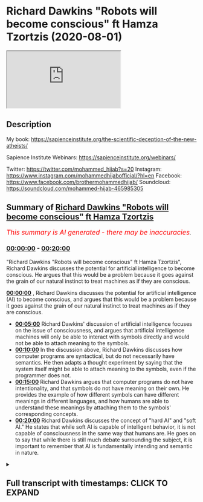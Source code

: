 # Richard Dawkins "Robots will become conscious" ft Hamza Tzortzis (2020-08-01)

<iframe loading='lazy' src='https://www.youtube.com/embed/aUm0o0Cu5qg'></iframe>

## Description

My book: https://sapienceinstitute.org/the-scientific-deception-of-the-new-atheists/

Sapience Institute Webinars: https://sapienceinstitute.org/webinars/

Twitter: https://twitter.com/mohammed_hijab?s=20
Instagram: https://www.instagram.com/mohammedhijabofficial/?hl=en
Facebook: https://www.facebook.com/brothermohammedhijab/
Soundcloud: https://soundcloud.com/mohammed-hijab-465985305

## Summary of [Richard Dawkins "Robots will become conscious" ft Hamza Tzortzis](https://www.youtube.com/watch?v=aUm0o0Cu5qg)


*<span style="color:red; font-size:125%">This summary is AI generated - there may be inaccuracies</span>. [](/)*

### [00:00:00](https://www.youtube.com/watch?v=aUm0o0Cu5qg&t=0) - [00:20:00](https://www.youtube.com/watch?v=aUm0o0Cu5qg&t=1200)

"Richard Dawkins "Robots will become conscious" ft Hamza Tzortzis", Richard Dawkins discusses the potential for artificial intelligence to become conscious. He argues that this would be a problem because it goes against the grain of our natural instinct to treat machines as if they are conscious.

**[00:00:00](https://www.youtube.com/watch?v=aUm0o0Cu5qg&t=0)** , Richard Dawkins discusses the potential for artificial intelligence (AI) to become conscious, and argues that this would be a problem because it goes against the grain of our natural instinct to treat machines as if they are conscious.
* **[00:05:00](https://www.youtube.com/watch?v=aUm0o0Cu5qg&t=300)** Richard Dawkins' discussion of artificial intelligence focuses on the issue of consciousness, and argues that artificial intelligence machines will only be able to interact with symbols directly and would not be able to attach meaning to the symbols.
* **[00:10:00](https://www.youtube.com/watch?v=aUm0o0Cu5qg&t=600)** In the discussion above, Richard Dawkins discusses how computer programs are syntactical, but do not necessarily have semantics. He then adapts a thought experiment by saying that the system itself might be able to attach meaning to the symbols, even if the programmer does not.
* **[00:15:00](https://www.youtube.com/watch?v=aUm0o0Cu5qg&t=900)**  Richard Dawkins argues that computer programs do not have intentionality, and that symbols do not have meaning on their own. He provides the example of how different symbols can have different meanings in different languages, and how humans are able to understand these meanings by attaching them to the symbols' corresponding concepts.
* **[00:20:00](https://www.youtube.com/watch?v=aUm0o0Cu5qg&t=1200)**  Richard Dawkins discusses the concept of "hard AI" and "soft AI." He states that while soft AI is capable of intelligent behavior, it is not capable of consciousness in the same way that humans are. He goes on to say that while there is still much debate surrounding the subject, it is important to remember that AI is fundamentally intending and semantic in nature.

<details><summary><h2>Full transcript with timestamps: CLICK TO EXPAND</h2></summary>

[0:00:00](https://youtu.be/aUm0o0Cu5qg?t=0) [Music]  
[0:00:08](https://youtu.be/aUm0o0Cu5qg?t=8) how are you guys doing  
[0:00:09](https://youtu.be/aUm0o0Cu5qg?t=9) i'm joined with the esteem  
[0:00:11](https://youtu.be/aUm0o0Cu5qg?t=11) [Laughter]  
[0:00:13](https://youtu.be/aUm0o0Cu5qg?t=13) with the real man with the champ  
[0:00:17](https://youtu.be/aUm0o0Cu5qg?t=17) with the heavyweight champion  
[0:00:23](https://youtu.be/aUm0o0Cu5qg?t=23) what are you talking about yeah too much  
[0:00:25](https://youtu.be/aUm0o0Cu5qg?t=25) tea  
[0:00:26](https://youtu.be/aUm0o0Cu5qg?t=26) too much chili yeah yeah yeah but he  
[0:00:28](https://youtu.be/aUm0o0Cu5qg?t=28) couldn't be here today  
[0:00:31](https://youtu.be/aUm0o0Cu5qg?t=31) [Laughter]  
[0:00:35](https://youtu.be/aUm0o0Cu5qg?t=35) how are you joking man  
[0:00:38](https://youtu.be/aUm0o0Cu5qg?t=38) how are you doing okay well good good to  
[0:00:39](https://youtu.be/aUm0o0Cu5qg?t=39) hear from you good to see you  
[0:00:41](https://youtu.be/aUm0o0Cu5qg?t=41) well we're coming back to the new  
[0:00:42](https://youtu.be/aUm0o0Cu5qg?t=42) atheists you delivered to one of them  
[0:00:44](https://youtu.be/aUm0o0Cu5qg?t=44) maybe seven years ago  
[0:00:46](https://youtu.be/aUm0o0Cu5qg?t=46) um a pretty good spanking  
[0:00:49](https://youtu.be/aUm0o0Cu5qg?t=49) [Laughter]  
[0:00:51](https://youtu.be/aUm0o0Cu5qg?t=51) yeah leo what's his name again leon  
[0:00:53](https://youtu.be/aUm0o0Cu5qg?t=53) krauss what's his first name  
[0:00:55](https://youtu.be/aUm0o0Cu5qg?t=55) i forget lawrence krauss  
[0:00:59](https://youtu.be/aUm0o0Cu5qg?t=59) how do you feel about that debate  
[0:01:03](https://youtu.be/aUm0o0Cu5qg?t=63) you know  
[0:01:04](https://youtu.be/aUm0o0Cu5qg?t=64) [Laughter]  
[0:01:08](https://youtu.be/aUm0o0Cu5qg?t=68) it was good given the circumstances and  
[0:01:11](https://youtu.be/aUm0o0Cu5qg?t=71) my learning at that time  
[0:01:13](https://youtu.be/aUm0o0Cu5qg?t=73) given the circumstances and the learning  
[0:01:16](https://youtu.be/aUm0o0Cu5qg?t=76) my pathway of development at that time  
[0:01:20](https://youtu.be/aUm0o0Cu5qg?t=80) obviously there's many things i think i  
[0:01:22](https://youtu.be/aUm0o0Cu5qg?t=82) could have said that was  
[0:01:25](https://youtu.be/aUm0o0Cu5qg?t=85) more articulate it was better  
[0:01:28](https://youtu.be/aUm0o0Cu5qg?t=88) in terms of the way the audience would  
[0:01:29](https://youtu.be/aUm0o0Cu5qg?t=89) understand it and to  
[0:01:31](https://youtu.be/aUm0o0Cu5qg?t=91) really portray that islam is true and  
[0:01:34](https://youtu.be/aUm0o0Cu5qg?t=94) that atheism is false  
[0:01:36](https://youtu.be/aUm0o0Cu5qg?t=96) but generally speaking i think it was a  
[0:01:37](https://youtu.be/aUm0o0Cu5qg?t=97) very very positive debate  
[0:01:40](https://youtu.be/aUm0o0Cu5qg?t=100) on on balance but i'm going to do a  
[0:01:42](https://youtu.be/aUm0o0Cu5qg?t=102) video in sha allah with  
[0:01:44](https://youtu.be/aUm0o0Cu5qg?t=104) our beloved brother zeshan smile to  
[0:01:47](https://youtu.be/aUm0o0Cu5qg?t=107) jannah on  
[0:01:48](https://youtu.be/aUm0o0Cu5qg?t=108) seven years on from the debate and we're  
[0:01:51](https://youtu.be/aUm0o0Cu5qg?t=111) gonna  
[0:01:52](https://youtu.be/aUm0o0Cu5qg?t=112) do a bit of an assessment and analysis  
[0:01:53](https://youtu.be/aUm0o0Cu5qg?t=113) of it i think that probably was the most  
[0:01:55](https://youtu.be/aUm0o0Cu5qg?t=115) uh popular atheist muslim debate in the  
[0:01:58](https://youtu.be/aUm0o0Cu5qg?t=118) last  
[0:01:59](https://youtu.be/aUm0o0Cu5qg?t=119) 30 50 years that i know i think it still  
[0:02:01](https://youtu.be/aUm0o0Cu5qg?t=121) is from a numbers point of view  
[0:02:03](https://youtu.be/aUm0o0Cu5qg?t=123) oh there's no doubt about that so it  
[0:02:04](https://youtu.be/aUm0o0Cu5qg?t=124) would be good to get your insight on  
[0:02:05](https://youtu.be/aUm0o0Cu5qg?t=125) that absolutely but talking about famous  
[0:02:07](https://youtu.be/aUm0o0Cu5qg?t=127) atheists  
[0:02:08](https://youtu.be/aUm0o0Cu5qg?t=128) we wanted to speak about something that  
[0:02:10](https://youtu.be/aUm0o0Cu5qg?t=130) richard dawkins has been coming out  
[0:02:12](https://youtu.be/aUm0o0Cu5qg?t=132) with his dear tai that he comes out with  
[0:02:14](https://youtu.be/aUm0o0Cu5qg?t=134) you know he's got a title  
[0:02:17](https://youtu.be/aUm0o0Cu5qg?t=137) um and speaking about which is ai  
[0:02:19](https://youtu.be/aUm0o0Cu5qg?t=139) artificial intelligence let's just watch  
[0:02:21](https://youtu.be/aUm0o0Cu5qg?t=141) quickly some of the stuff that he said  
[0:02:22](https://youtu.be/aUm0o0Cu5qg?t=142) about  
[0:02:23](https://youtu.be/aUm0o0Cu5qg?t=143) a.i and giving ai robots  
[0:02:26](https://youtu.be/aUm0o0Cu5qg?t=146) rights and then we can comment on that  
[0:02:29](https://youtu.be/aUm0o0Cu5qg?t=149) we reach a profound philosophical  
[0:02:32](https://youtu.be/aUm0o0Cu5qg?t=152) difficulty  
[0:02:34](https://youtu.be/aUm0o0Cu5qg?t=154) i am a philosophical naturalist uh i am  
[0:02:37](https://youtu.be/aUm0o0Cu5qg?t=157) committed to the view  
[0:02:39](https://youtu.be/aUm0o0Cu5qg?t=159) that there is nothing in our brains that  
[0:02:42](https://youtu.be/aUm0o0Cu5qg?t=162) violates the laws of physics there's  
[0:02:43](https://youtu.be/aUm0o0Cu5qg?t=163) nothing that could not in principle  
[0:02:46](https://youtu.be/aUm0o0Cu5qg?t=166) be reproduced in technology it hasn't  
[0:02:49](https://youtu.be/aUm0o0Cu5qg?t=169) been done yet we're probably quite a  
[0:02:50](https://youtu.be/aUm0o0Cu5qg?t=170) long way away from it  
[0:02:52](https://youtu.be/aUm0o0Cu5qg?t=172) but i see no reason why in future we  
[0:02:54](https://youtu.be/aUm0o0Cu5qg?t=174) shouldn't reach the point  
[0:02:55](https://youtu.be/aUm0o0Cu5qg?t=175) where a a human-made robot  
[0:02:59](https://youtu.be/aUm0o0Cu5qg?t=179) is capable of consciousness  
[0:03:02](https://youtu.be/aUm0o0Cu5qg?t=182) and of feeling pain this is profoundly  
[0:03:05](https://youtu.be/aUm0o0Cu5qg?t=185) disturbing because it kind of goes  
[0:03:06](https://youtu.be/aUm0o0Cu5qg?t=186) against the grain to think that uh  
[0:03:08](https://youtu.be/aUm0o0Cu5qg?t=188) that a machine made of metal and  
[0:03:11](https://youtu.be/aUm0o0Cu5qg?t=191) and silicon chips um could feel pain but  
[0:03:15](https://youtu.be/aUm0o0Cu5qg?t=195) i  
[0:03:15](https://youtu.be/aUm0o0Cu5qg?t=195) i don't see why they would not and so  
[0:03:18](https://youtu.be/aUm0o0Cu5qg?t=198) that this  
[0:03:19](https://youtu.be/aUm0o0Cu5qg?t=199) moral consideration of how to treat  
[0:03:22](https://youtu.be/aUm0o0Cu5qg?t=202) artificially artificially intelligent  
[0:03:24](https://youtu.be/aUm0o0Cu5qg?t=204) robots  
[0:03:25](https://youtu.be/aUm0o0Cu5qg?t=205) will arise in the future and it's a  
[0:03:28](https://youtu.be/aUm0o0Cu5qg?t=208) problem which  
[0:03:29](https://youtu.be/aUm0o0Cu5qg?t=209) philosophers and moral philosophers are  
[0:03:31](https://youtu.be/aUm0o0Cu5qg?t=211) already talking about so as you can see  
[0:03:34](https://youtu.be/aUm0o0Cu5qg?t=214) he obviously thinks that on his  
[0:03:36](https://youtu.be/aUm0o0Cu5qg?t=216) worldview materialism  
[0:03:39](https://youtu.be/aUm0o0Cu5qg?t=219) that philosophical philosophical  
[0:03:41](https://youtu.be/aUm0o0Cu5qg?t=221) naturalism that he thinks that  
[0:03:43](https://youtu.be/aUm0o0Cu5qg?t=223) um robots or ai can have conscious  
[0:03:47](https://youtu.be/aUm0o0Cu5qg?t=227) consciousness yes uh and that because of  
[0:03:50](https://youtu.be/aUm0o0Cu5qg?t=230) this  
[0:03:50](https://youtu.be/aUm0o0Cu5qg?t=230) they should be given rights what is your  
[0:03:52](https://youtu.be/aUm0o0Cu5qg?t=232) response to that  
[0:03:54](https://youtu.be/aUm0o0Cu5qg?t=234) well i don't want to go into the whole  
[0:03:56](https://youtu.be/aUm0o0Cu5qg?t=236) rights and  
[0:03:57](https://youtu.be/aUm0o0Cu5qg?t=237) the whole morality stuff okay the reason  
[0:03:59](https://youtu.be/aUm0o0Cu5qg?t=239) being because that is  
[0:04:01](https://youtu.be/aUm0o0Cu5qg?t=241) dependent on your understanding of ai  
[0:04:04](https://youtu.be/aUm0o0Cu5qg?t=244) being conscious  
[0:04:05](https://youtu.be/aUm0o0Cu5qg?t=245) and what do you mean by a.i being  
[0:04:07](https://youtu.be/aUm0o0Cu5qg?t=247) conscious yes and that's why i have my  
[0:04:08](https://youtu.be/aUm0o0Cu5qg?t=248) phone out it was not to be rude because  
[0:04:09](https://youtu.be/aUm0o0Cu5qg?t=249) i have notes on this yeah  
[0:04:12](https://youtu.be/aUm0o0Cu5qg?t=252) the first thing we need to address i  
[0:04:13](https://youtu.be/aUm0o0Cu5qg?t=253) think is richard dawkins says that he's  
[0:04:16](https://youtu.be/aUm0o0Cu5qg?t=256) a philosophical naturalist  
[0:04:17](https://youtu.be/aUm0o0Cu5qg?t=257) now i find that very interesting bro  
[0:04:19](https://youtu.be/aUm0o0Cu5qg?t=259) because  
[0:04:20](https://youtu.be/aUm0o0Cu5qg?t=260) philosophical naturalism is not really  
[0:04:23](https://youtu.be/aUm0o0Cu5qg?t=263) scientific per se and he comes across as  
[0:04:25](https://youtu.be/aUm0o0Cu5qg?t=265) someone who promotes some kind of public  
[0:04:27](https://youtu.be/aUm0o0Cu5qg?t=267) scientism right  
[0:04:29](https://youtu.be/aUm0o0Cu5qg?t=269) that science is the only way to render  
[0:04:33](https://youtu.be/aUm0o0Cu5qg?t=273) the truth about the world in reality  
[0:04:34](https://youtu.be/aUm0o0Cu5qg?t=274) okay maybe that's a hard form of  
[0:04:36](https://youtu.be/aUm0o0Cu5qg?t=276) scientism let's make it a bit more  
[0:04:37](https://youtu.be/aUm0o0Cu5qg?t=277) softer  
[0:04:38](https://youtu.be/aUm0o0Cu5qg?t=278) maybe he says science is one of the best  
[0:04:41](https://youtu.be/aUm0o0Cu5qg?t=281) ways to render the truth about the word  
[0:04:42](https://youtu.be/aUm0o0Cu5qg?t=282) in reality  
[0:04:45](https://youtu.be/aUm0o0Cu5qg?t=285) however philosophical naturalism is more  
[0:04:47](https://youtu.be/aUm0o0Cu5qg?t=287) of a philosophy  
[0:04:49](https://youtu.be/aUm0o0Cu5qg?t=289) rather than anything scientific so he  
[0:04:52](https://youtu.be/aUm0o0Cu5qg?t=292) says he's a philosophical naturalist  
[0:04:53](https://youtu.be/aUm0o0Cu5qg?t=293) what does that mean  
[0:04:55](https://youtu.be/aUm0o0Cu5qg?t=295) that means that there is no divine there  
[0:04:57](https://youtu.be/aUm0o0Cu5qg?t=297) is no supernatural  
[0:04:58](https://youtu.be/aUm0o0Cu5qg?t=298) everything can be explained by physical  
[0:05:01](https://youtu.be/aUm0o0Cu5qg?t=301) processes or reduced to physical things  
[0:05:02](https://youtu.be/aUm0o0Cu5qg?t=302) in some way  
[0:05:04](https://youtu.be/aUm0o0Cu5qg?t=304) now that is very interesting because  
[0:05:05](https://youtu.be/aUm0o0Cu5qg?t=305) that's a faith  
[0:05:07](https://youtu.be/aUm0o0Cu5qg?t=307) remember he says i am committed to now  
[0:05:10](https://youtu.be/aUm0o0Cu5qg?t=310) the atheist the prominent atheist  
[0:05:12](https://youtu.be/aUm0o0Cu5qg?t=312) philosopher  
[0:05:13](https://youtu.be/aUm0o0Cu5qg?t=313) michael rules he says you know if you  
[0:05:15](https://youtu.be/aUm0o0Cu5qg?t=315) want a concession  
[0:05:16](https://youtu.be/aUm0o0Cu5qg?t=316) naturalism is is a faith because you  
[0:05:20](https://youtu.be/aUm0o0Cu5qg?t=320) have to believe it as a lens  
[0:05:22](https://youtu.be/aUm0o0Cu5qg?t=322) uh in order for you to see through in  
[0:05:26](https://youtu.be/aUm0o0Cu5qg?t=326) order to understand the world in reality  
[0:05:28](https://youtu.be/aUm0o0Cu5qg?t=328) so he already comes with the  
[0:05:29](https://youtu.be/aUm0o0Cu5qg?t=329) presupposition  
[0:05:31](https://youtu.be/aUm0o0Cu5qg?t=331) that there is no god he already comes  
[0:05:33](https://youtu.be/aUm0o0Cu5qg?t=333) with the presupposition  
[0:05:35](https://youtu.be/aUm0o0Cu5qg?t=335) that everything can be explained by  
[0:05:36](https://youtu.be/aUm0o0Cu5qg?t=336) physical processes  
[0:05:38](https://youtu.be/aUm0o0Cu5qg?t=338) he that's his starting point those are  
[0:05:41](https://youtu.be/aUm0o0Cu5qg?t=341) his lenses  
[0:05:42](https://youtu.be/aUm0o0Cu5qg?t=342) you know in which he sees through to  
[0:05:44](https://youtu.be/aUm0o0Cu5qg?t=344) understand reality  
[0:05:45](https://youtu.be/aUm0o0Cu5qg?t=345) so he's admitted something here this is  
[0:05:48](https://youtu.be/aUm0o0Cu5qg?t=348) my faith  
[0:05:49](https://youtu.be/aUm0o0Cu5qg?t=349) i'm a philosophical naturalist so  
[0:05:51](https://youtu.be/aUm0o0Cu5qg?t=351) therefore even though i know nothing  
[0:05:52](https://youtu.be/aUm0o0Cu5qg?t=352) about ai  
[0:05:54](https://youtu.be/aUm0o0Cu5qg?t=354) i'm going to assume that ai is going to  
[0:05:56](https://youtu.be/aUm0o0Cu5qg?t=356) be conscious and i'm going to assume  
[0:05:57](https://youtu.be/aUm0o0Cu5qg?t=357) that it must be given rights  
[0:05:59](https://youtu.be/aUm0o0Cu5qg?t=359) that is a really unnuanced ridiculous  
[0:06:02](https://youtu.be/aUm0o0Cu5qg?t=362) way of starting a  
[0:06:03](https://youtu.be/aUm0o0Cu5qg?t=363) a a a video about ai the discussion  
[0:06:06](https://youtu.be/aUm0o0Cu5qg?t=366) shouldn't presume philosophical  
[0:06:08](https://youtu.be/aUm0o0Cu5qg?t=368) naturalism to be true and when you watch  
[0:06:09](https://youtu.be/aUm0o0Cu5qg?t=369) the whole video  
[0:06:11](https://youtu.be/aUm0o0Cu5qg?t=371) you see that really they are presuming  
[0:06:13](https://youtu.be/aUm0o0Cu5qg?t=373) philosophical naturalism to be true  
[0:06:15](https://youtu.be/aUm0o0Cu5qg?t=375) and in the context of ai and  
[0:06:17](https://youtu.be/aUm0o0Cu5qg?t=377) consciousness they're presuming  
[0:06:19](https://youtu.be/aUm0o0Cu5qg?t=379) a physicalist understanding of  
[0:06:21](https://youtu.be/aUm0o0Cu5qg?t=381) consciousness  
[0:06:22](https://youtu.be/aUm0o0Cu5qg?t=382) which basically means that consciousness  
[0:06:25](https://youtu.be/aUm0o0Cu5qg?t=385) can be reduced to or is identical in  
[0:06:27](https://youtu.be/aUm0o0Cu5qg?t=387) some way  
[0:06:28](https://youtu.be/aUm0o0Cu5qg?t=388) to physical processes so how do you  
[0:06:30](https://youtu.be/aUm0o0Cu5qg?t=390) define consciousness and  
[0:06:32](https://youtu.be/aUm0o0Cu5qg?t=392) what needs to be in place for  
[0:06:33](https://youtu.be/aUm0o0Cu5qg?t=393) consciousness to work oh my god  
[0:06:36](https://youtu.be/aUm0o0Cu5qg?t=396) because i think we need to for you know  
[0:06:38](https://youtu.be/aUm0o0Cu5qg?t=398) cover this ground  
[0:06:39](https://youtu.be/aUm0o0Cu5qg?t=399) okay this is a big question but let's  
[0:06:42](https://youtu.be/aUm0o0Cu5qg?t=402) apply it to the ai scenario  
[0:06:44](https://youtu.be/aUm0o0Cu5qg?t=404) so i think what they're trying to say is  
[0:06:45](https://youtu.be/aUm0o0Cu5qg?t=405) that  
[0:06:47](https://youtu.be/aUm0o0Cu5qg?t=407) ai machines or computer programs or  
[0:06:50](https://youtu.be/aUm0o0Cu5qg?t=410) robots whatever the case may be  
[0:06:52](https://youtu.be/aUm0o0Cu5qg?t=412) they are going to be indistinguishable  
[0:06:54](https://youtu.be/aUm0o0Cu5qg?t=414) to human beings in some way  
[0:06:56](https://youtu.be/aUm0o0Cu5qg?t=416) okay when it comes to consciousness when  
[0:06:59](https://youtu.be/aUm0o0Cu5qg?t=419) it comes to  
[0:07:00](https://youtu.be/aUm0o0Cu5qg?t=420) intelligence when it comes to  
[0:07:03](https://youtu.be/aUm0o0Cu5qg?t=423) interaction to the point where richard  
[0:07:05](https://youtu.be/aUm0o0Cu5qg?t=425) dawkins even says  
[0:07:07](https://youtu.be/aUm0o0Cu5qg?t=427) even concerning pain right and this is  
[0:07:10](https://youtu.be/aUm0o0Cu5qg?t=430) the point that we need to zoom in on  
[0:07:12](https://youtu.be/aUm0o0Cu5qg?t=432) we don't have a problem with certain  
[0:07:14](https://youtu.be/aUm0o0Cu5qg?t=434) aspects of consciousness such as  
[0:07:16](https://youtu.be/aUm0o0Cu5qg?t=436) thoughts or you know cognition  
[0:07:19](https://youtu.be/aUm0o0Cu5qg?t=439) or intelligence right because these are  
[0:07:22](https://youtu.be/aUm0o0Cu5qg?t=442) these are connected to consciousness as  
[0:07:24](https://youtu.be/aUm0o0Cu5qg?t=444) well  
[0:07:24](https://youtu.be/aUm0o0Cu5qg?t=444) what we're talking about here is that  
[0:07:27](https://youtu.be/aUm0o0Cu5qg?t=447) can artificial intelligent  
[0:07:29](https://youtu.be/aUm0o0Cu5qg?t=449) machines can they have  
[0:07:32](https://youtu.be/aUm0o0Cu5qg?t=452) inner subjective conscious states  
[0:07:36](https://youtu.be/aUm0o0Cu5qg?t=456) can they have something called  
[0:07:39](https://youtu.be/aUm0o0Cu5qg?t=459) intentionality  
[0:07:40](https://youtu.be/aUm0o0Cu5qg?t=460) okay which is now this is quite broad in  
[0:07:42](https://youtu.be/aUm0o0Cu5qg?t=462) the philosophy of the mind but generally  
[0:07:44](https://youtu.be/aUm0o0Cu5qg?t=464) speaking intentionality means and is  
[0:07:46](https://youtu.be/aUm0o0Cu5qg?t=466) connected to meaning  
[0:07:47](https://youtu.be/aUm0o0Cu5qg?t=467) it means that your  
[0:07:50](https://youtu.be/aUm0o0Cu5qg?t=470) reasoning is about or of something else  
[0:07:54](https://youtu.be/aUm0o0Cu5qg?t=474) okay so say i am reasoning say i'm  
[0:07:57](https://youtu.be/aUm0o0Cu5qg?t=477) reasoning about  
[0:07:58](https://youtu.be/aUm0o0Cu5qg?t=478) muhammad hijab i'm talking about  
[0:08:00](https://youtu.be/aUm0o0Cu5qg?t=480) muhammad hijab and i'm reasoning  
[0:08:02](https://youtu.be/aUm0o0Cu5qg?t=482) reasoning about you i know that i'm  
[0:08:05](https://youtu.be/aUm0o0Cu5qg?t=485) reasoning about something other than  
[0:08:08](https://youtu.be/aUm0o0Cu5qg?t=488) myself and other than the just the  
[0:08:11](https://youtu.be/aUm0o0Cu5qg?t=491) the the sounds and the words that i'm  
[0:08:13](https://youtu.be/aUm0o0Cu5qg?t=493) using it is  
[0:08:14](https://youtu.be/aUm0o0Cu5qg?t=494) of and about something external to me  
[0:08:19](https://youtu.be/aUm0o0Cu5qg?t=499) now we can safely say that robots or am  
[0:08:22](https://youtu.be/aUm0o0Cu5qg?t=502) machines don't have an ability to do  
[0:08:24](https://youtu.be/aUm0o0Cu5qg?t=504) that  
[0:08:24](https://youtu.be/aUm0o0Cu5qg?t=504) because really robots and machines about  
[0:08:28](https://youtu.be/aUm0o0Cu5qg?t=508) just rearranging of symbols right the  
[0:08:30](https://youtu.be/aUm0o0Cu5qg?t=510) symbols  
[0:08:31](https://youtu.be/aUm0o0Cu5qg?t=511) don't know that those symbols are about  
[0:08:34](https://youtu.be/aUm0o0Cu5qg?t=514) or of something external to the symbol  
[0:08:36](https://youtu.be/aUm0o0Cu5qg?t=516) itself  
[0:08:37](https://youtu.be/aUm0o0Cu5qg?t=517) right because fundamentally computer  
[0:08:38](https://youtu.be/aUm0o0Cu5qg?t=518) programs are based on zeros and ones  
[0:08:40](https://youtu.be/aUm0o0Cu5qg?t=520) right  
[0:08:41](https://youtu.be/aUm0o0Cu5qg?t=521) fundamentally so do the zeros and ones  
[0:08:44](https://youtu.be/aUm0o0Cu5qg?t=524) do they know  
[0:08:45](https://youtu.be/aUm0o0Cu5qg?t=525) that they are addressing an entity a  
[0:08:48](https://youtu.be/aUm0o0Cu5qg?t=528) conscious sentient entity called  
[0:08:49](https://youtu.be/aUm0o0Cu5qg?t=529) muhammad hijab  
[0:08:51](https://youtu.be/aUm0o0Cu5qg?t=531) do so do they have intentionality no  
[0:08:54](https://youtu.be/aUm0o0Cu5qg?t=534) it's just zeros and ones and this is  
[0:08:55](https://youtu.be/aUm0o0Cu5qg?t=535) arrangement of zeros and ones  
[0:08:56](https://youtu.be/aUm0o0Cu5qg?t=536) the zeros and ones are not of and about  
[0:09:01](https://youtu.be/aUm0o0Cu5qg?t=541) muhammad hijab or rather the zeros and  
[0:09:03](https://youtu.be/aUm0o0Cu5qg?t=543) ones don't know  
[0:09:05](https://youtu.be/aUm0o0Cu5qg?t=545) they are referring to something called  
[0:09:07](https://youtu.be/aUm0o0Cu5qg?t=547) muhammad hijab that's external to them  
[0:09:09](https://youtu.be/aUm0o0Cu5qg?t=549) right so this is  
[0:09:10](https://youtu.be/aUm0o0Cu5qg?t=550) generally speaking uh intentionality and  
[0:09:13](https://youtu.be/aUm0o0Cu5qg?t=553) it relates to meaning and that's a  
[0:09:14](https://youtu.be/aUm0o0Cu5qg?t=554) really good point that is a good point  
[0:09:15](https://youtu.be/aUm0o0Cu5qg?t=555) but the thing is it's  
[0:09:16](https://youtu.be/aUm0o0Cu5qg?t=556) very vast and there's a lot of  
[0:09:17](https://youtu.be/aUm0o0Cu5qg?t=557) discussions oh that's a good way of  
[0:09:19](https://youtu.be/aUm0o0Cu5qg?t=559) putting it because you're saying that  
[0:09:21](https://youtu.be/aUm0o0Cu5qg?t=561) robots will only be able to interact  
[0:09:23](https://youtu.be/aUm0o0Cu5qg?t=563) with  
[0:09:25](https://youtu.be/aUm0o0Cu5qg?t=565) symbols directly but wouldn't know  
[0:09:27](https://youtu.be/aUm0o0Cu5qg?t=567) wouldn't be able to give meaning to  
[0:09:28](https://youtu.be/aUm0o0Cu5qg?t=568) those symbols  
[0:09:29](https://youtu.be/aUm0o0Cu5qg?t=569) good so this is the point here so  
[0:09:30](https://youtu.be/aUm0o0Cu5qg?t=570) computer systems just manipulate  
[0:09:33](https://youtu.be/aUm0o0Cu5qg?t=573) symbols they can't attach meaning to the  
[0:09:35](https://youtu.be/aUm0o0Cu5qg?t=575) symbol so this is  
[0:09:36](https://youtu.be/aUm0o0Cu5qg?t=576) syntax and semantics so let me give an  
[0:09:39](https://youtu.be/aUm0o0Cu5qg?t=579) example  
[0:09:40](https://youtu.be/aUm0o0Cu5qg?t=580) um the difference between syntax and  
[0:09:41](https://youtu.be/aUm0o0Cu5qg?t=581) semantics so we have here three  
[0:09:42](https://youtu.be/aUm0o0Cu5qg?t=582) sentences right  
[0:09:44](https://youtu.be/aUm0o0Cu5qg?t=584) yeah one in greek one in english  
[0:09:47](https://youtu.be/aUm0o0Cu5qg?t=587) and let's do one in turkish right so  
[0:09:49](https://youtu.be/aUm0o0Cu5qg?t=589) it's i love you  
[0:09:51](https://youtu.be/aUm0o0Cu5qg?t=591) all right which is greek i love you and  
[0:09:54](https://youtu.be/aUm0o0Cu5qg?t=594) you have  
[0:09:55](https://youtu.be/aUm0o0Cu5qg?t=595) seni seville which is i love you in  
[0:09:57](https://youtu.be/aUm0o0Cu5qg?t=597) turkish now as you can see the three  
[0:09:59](https://youtu.be/aUm0o0Cu5qg?t=599) sentences have the same  
[0:10:00](https://youtu.be/aUm0o0Cu5qg?t=600) semantics they have the same meaning but  
[0:10:03](https://youtu.be/aUm0o0Cu5qg?t=603) they have different symbols  
[0:10:05](https://youtu.be/aUm0o0Cu5qg?t=605) so what do we learn from this well take  
[0:10:06](https://youtu.be/aUm0o0Cu5qg?t=606) this if i were to give you  
[0:10:08](https://youtu.be/aUm0o0Cu5qg?t=608) all of the symbols of greek and teach  
[0:10:11](https://youtu.be/aUm0o0Cu5qg?t=611) you how to arrange them  
[0:10:12](https://youtu.be/aUm0o0Cu5qg?t=612) in the correct way with the right spaces  
[0:10:15](https://youtu.be/aUm0o0Cu5qg?t=615) right in the right  
[0:10:16](https://youtu.be/aUm0o0Cu5qg?t=616) kind of grammatical formula whatever the  
[0:10:18](https://youtu.be/aUm0o0Cu5qg?t=618) case may be  
[0:10:19](https://youtu.be/aUm0o0Cu5qg?t=619) by virtue of you doing that would you  
[0:10:21](https://youtu.be/aUm0o0Cu5qg?t=621) know the meaning no  
[0:10:22](https://youtu.be/aUm0o0Cu5qg?t=622) exactly so that shows there's a  
[0:10:24](https://youtu.be/aUm0o0Cu5qg?t=624) difference between just  
[0:10:26](https://youtu.be/aUm0o0Cu5qg?t=626) merely rearranging symbols and  
[0:10:28](https://youtu.be/aUm0o0Cu5qg?t=628) understanding the meaning connected to  
[0:10:30](https://youtu.be/aUm0o0Cu5qg?t=630) the symbols and attaching meaning to the  
[0:10:31](https://youtu.be/aUm0o0Cu5qg?t=631) symbols right  
[0:10:33](https://youtu.be/aUm0o0Cu5qg?t=633) so there's an interesting argument that  
[0:10:34](https://youtu.be/aUm0o0Cu5qg?t=634) i think uh john professor john cell he  
[0:10:37](https://youtu.be/aUm0o0Cu5qg?t=637) developed and i've adapted it here  
[0:10:39](https://youtu.be/aUm0o0Cu5qg?t=639) is number one computer programs are  
[0:10:41](https://youtu.be/aUm0o0Cu5qg?t=641) syntactical  
[0:10:42](https://youtu.be/aUm0o0Cu5qg?t=642) so they're based on syntax number two  
[0:10:45](https://youtu.be/aUm0o0Cu5qg?t=645) minds have semantics  
[0:10:47](https://youtu.be/aUm0o0Cu5qg?t=647) number three syntax by itself is neither  
[0:10:50](https://youtu.be/aUm0o0Cu5qg?t=650) sufficient nor constitutive  
[0:10:52](https://youtu.be/aUm0o0Cu5qg?t=652) for semantics four therefore computer  
[0:10:55](https://youtu.be/aUm0o0Cu5qg?t=655) programs by themselves  
[0:10:57](https://youtu.be/aUm0o0Cu5qg?t=657) are not minds for example just imagine  
[0:11:00](https://youtu.be/aUm0o0Cu5qg?t=660) an avalanche bro  
[0:11:01](https://youtu.be/aUm0o0Cu5qg?t=661) there's an avalanche in some famous  
[0:11:03](https://youtu.be/aUm0o0Cu5qg?t=663) mountains say in the alps in france  
[0:11:05](https://youtu.be/aUm0o0Cu5qg?t=665) right  
[0:11:06](https://youtu.be/aUm0o0Cu5qg?t=666) and the avalanche when it basically  
[0:11:09](https://youtu.be/aUm0o0Cu5qg?t=669) creates its mess all of a sudden you see  
[0:11:11](https://youtu.be/aUm0o0Cu5qg?t=671) rocks  
[0:11:12](https://youtu.be/aUm0o0Cu5qg?t=672) that are arranged and it says you know  
[0:11:15](https://youtu.be/aUm0o0Cu5qg?t=675) my name is muhammad hijab  
[0:11:17](https://youtu.be/aUm0o0Cu5qg?t=677) and i'm over six foot five and i love  
[0:11:20](https://youtu.be/aUm0o0Cu5qg?t=680) wrestling  
[0:11:20](https://youtu.be/aUm0o0Cu5qg?t=680) and i'm a debater right so  
[0:11:24](https://youtu.be/aUm0o0Cu5qg?t=684) now the mere arrangement of those  
[0:11:27](https://youtu.be/aUm0o0Cu5qg?t=687) symbols right  
[0:11:28](https://youtu.be/aUm0o0Cu5qg?t=688) so the mer arrangement of those symbols  
[0:11:31](https://youtu.be/aUm0o0Cu5qg?t=691) does the avalanche  
[0:11:32](https://youtu.be/aUm0o0Cu5qg?t=692) know the meaning no exactly  
[0:11:35](https://youtu.be/aUm0o0Cu5qg?t=695) so the main arrangement of the symbols  
[0:11:37](https://youtu.be/aUm0o0Cu5qg?t=697) itself doesn't give rise to the meaning  
[0:11:40](https://youtu.be/aUm0o0Cu5qg?t=700) so if an if if a c right if if the tide  
[0:11:43](https://youtu.be/aUm0o0Cu5qg?t=703) was coming in and out and as a result of  
[0:11:45](https://youtu.be/aUm0o0Cu5qg?t=705) the tide moving  
[0:11:46](https://youtu.be/aUm0o0Cu5qg?t=706) uh you see an arrangement of sand that  
[0:11:48](https://youtu.be/aUm0o0Cu5qg?t=708) says i love my mother i love my parents  
[0:11:51](https://youtu.be/aUm0o0Cu5qg?t=711) does the sea know the meaning of those  
[0:11:53](https://youtu.be/aUm0o0Cu5qg?t=713) symbols  
[0:11:54](https://youtu.be/aUm0o0Cu5qg?t=714) no so the mere arrangement of those  
[0:11:56](https://youtu.be/aUm0o0Cu5qg?t=716) symbols in a particular way  
[0:11:58](https://youtu.be/aUm0o0Cu5qg?t=718) doesn't necessarily give rise to meaning  
[0:12:00](https://youtu.be/aUm0o0Cu5qg?t=720) because the c doesn't know how to attach  
[0:12:02](https://youtu.be/aUm0o0Cu5qg?t=722) meaning to the symbols and the avalanche  
[0:12:04](https://youtu.be/aUm0o0Cu5qg?t=724) doesn't know how to attach meaning  
[0:12:05](https://youtu.be/aUm0o0Cu5qg?t=725) to the arrangement of rocks that for us  
[0:12:07](https://youtu.be/aUm0o0Cu5qg?t=727) has meaning right  
[0:12:09](https://youtu.be/aUm0o0Cu5qg?t=729) does that make sense um okay so this is  
[0:12:11](https://youtu.be/aUm0o0Cu5qg?t=731) good  
[0:12:12](https://youtu.be/aUm0o0Cu5qg?t=732) so you can't ever prove that do you  
[0:12:13](https://youtu.be/aUm0o0Cu5qg?t=733) think there's ever a chance no sorry so  
[0:12:15](https://youtu.be/aUm0o0Cu5qg?t=735) here's the point the point is  
[0:12:16](https://youtu.be/aUm0o0Cu5qg?t=736) ai machines yeah they're just complex  
[0:12:18](https://youtu.be/aUm0o0Cu5qg?t=738) syntactical arrangements  
[0:12:20](https://youtu.be/aUm0o0Cu5qg?t=740) they can never you're saying that it's  
[0:12:21](https://youtu.be/aUm0o0Cu5qg?t=741) not possible for them to they can't  
[0:12:23](https://youtu.be/aUm0o0Cu5qg?t=743) attach me to  
[0:12:24](https://youtu.be/aUm0o0Cu5qg?t=744) the symbols yeah why not  
[0:12:27](https://youtu.be/aUm0o0Cu5qg?t=747) because of what we just discussed so for  
[0:12:29](https://youtu.be/aUm0o0Cu5qg?t=749) example if an avalanche were to come and  
[0:12:32](https://youtu.be/aUm0o0Cu5qg?t=752) somehow arrange a bunch of symbols that  
[0:12:35](https://youtu.be/aUm0o0Cu5qg?t=755) says  
[0:12:35](https://youtu.be/aUm0o0Cu5qg?t=755) i love smile to jannah it's the best  
[0:12:37](https://youtu.be/aUm0o0Cu5qg?t=757) channel in the world please subscribe  
[0:12:38](https://youtu.be/aUm0o0Cu5qg?t=758) now  
[0:12:39](https://youtu.be/aUm0o0Cu5qg?t=759) yeah right it doesn't know the meaning  
[0:12:41](https://youtu.be/aUm0o0Cu5qg?t=761) of that that's meaningless anyway  
[0:12:46](https://youtu.be/aUm0o0Cu5qg?t=766) but do you see my point yeah so let's  
[0:12:49](https://youtu.be/aUm0o0Cu5qg?t=769) break this down further so your question  
[0:12:51](https://youtu.be/aUm0o0Cu5qg?t=771) really has opened the door to professor  
[0:12:54](https://youtu.be/aUm0o0Cu5qg?t=774) john cell's  
[0:12:55](https://youtu.be/aUm0o0Cu5qg?t=775) famous chinese room experiment you ready  
[0:12:56](https://youtu.be/aUm0o0Cu5qg?t=776) for this experiment yeah okay heard of  
[0:12:57](https://youtu.be/aUm0o0Cu5qg?t=777) this before but just go for it again  
[0:12:59](https://youtu.be/aUm0o0Cu5qg?t=779) yeah so so say this is a room this this  
[0:13:02](https://youtu.be/aUm0o0Cu5qg?t=782) pillow  
[0:13:03](https://youtu.be/aUm0o0Cu5qg?t=783) right can you see this pillow sir  
[0:13:06](https://youtu.be/aUm0o0Cu5qg?t=786) this pillow is a room you are in this  
[0:13:08](https://youtu.be/aUm0o0Cu5qg?t=788) room hijab okay  
[0:13:09](https://youtu.be/aUm0o0Cu5qg?t=789) on the side you're inside you're inside  
[0:13:12](https://youtu.be/aUm0o0Cu5qg?t=792) yeah yeah you're right with that i'm  
[0:13:13](https://youtu.be/aUm0o0Cu5qg?t=793) okay good  
[0:13:14](https://youtu.be/aUm0o0Cu5qg?t=794) so you're in this pillow but it's a  
[0:13:17](https://youtu.be/aUm0o0Cu5qg?t=797) roman we call it the chinese room  
[0:13:19](https://youtu.be/aUm0o0Cu5qg?t=799) in this room there is a rule book but  
[0:13:21](https://youtu.be/aUm0o0Cu5qg?t=801) it's only in the english language  
[0:13:23](https://youtu.be/aUm0o0Cu5qg?t=803) i'm alright yeah and the rule book says  
[0:13:25](https://youtu.be/aUm0o0Cu5qg?t=805) when you see this chinese symbol  
[0:13:27](https://youtu.be/aUm0o0Cu5qg?t=807) and this chinese symbol then you  
[0:13:31](https://youtu.be/aUm0o0Cu5qg?t=811) give this chinese symbol you don't know  
[0:13:33](https://youtu.be/aUm0o0Cu5qg?t=813) what the symbols mean it's just giving  
[0:13:34](https://youtu.be/aUm0o0Cu5qg?t=814) you a  
[0:13:36](https://youtu.be/aUm0o0Cu5qg?t=816) symbolic representation right here are  
[0:13:38](https://youtu.be/aUm0o0Cu5qg?t=818) the chinese characters when you see this  
[0:13:39](https://youtu.be/aUm0o0Cu5qg?t=819) chinese character and this chinese  
[0:13:40](https://youtu.be/aUm0o0Cu5qg?t=820) character then  
[0:13:41](https://youtu.be/aUm0o0Cu5qg?t=821) give us or give outside of the room this  
[0:13:44](https://youtu.be/aUm0o0Cu5qg?t=824) chinese character yeah  
[0:13:45](https://youtu.be/aUm0o0Cu5qg?t=825) okay outside of the room are  
[0:13:48](https://youtu.be/aUm0o0Cu5qg?t=828) chinese speakers for example yeah and  
[0:13:51](https://youtu.be/aUm0o0Cu5qg?t=831) they give you questions okay this is an  
[0:13:53](https://youtu.be/aUm0o0Cu5qg?t=833) adapted version of the thought  
[0:13:54](https://youtu.be/aUm0o0Cu5qg?t=834) experiment but it still works  
[0:13:56](https://youtu.be/aUm0o0Cu5qg?t=836) they give you questions in chinese yeah  
[0:13:59](https://youtu.be/aUm0o0Cu5qg?t=839) so  
[0:13:59](https://youtu.be/aUm0o0Cu5qg?t=839) they don't know who you are but you take  
[0:14:02](https://youtu.be/aUm0o0Cu5qg?t=842) the questions in chinese and you read  
[0:14:04](https://youtu.be/aUm0o0Cu5qg?t=844) the english rule book  
[0:14:05](https://youtu.be/aUm0o0Cu5qg?t=845) and you say okay i've seen this chinese  
[0:14:06](https://youtu.be/aUm0o0Cu5qg?t=846) character i have no idea what it means  
[0:14:08](https://youtu.be/aUm0o0Cu5qg?t=848) but i've seen this chinese character and  
[0:14:10](https://youtu.be/aUm0o0Cu5qg?t=850) this chinese character and the rule book  
[0:14:12](https://youtu.be/aUm0o0Cu5qg?t=852) says i have to give this chinese  
[0:14:13](https://youtu.be/aUm0o0Cu5qg?t=853) character  
[0:14:14](https://youtu.be/aUm0o0Cu5qg?t=854) so you're giving all the right answers  
[0:14:16](https://youtu.be/aUm0o0Cu5qg?t=856) out so for the people outside of the  
[0:14:18](https://youtu.be/aUm0o0Cu5qg?t=858) room  
[0:14:19](https://youtu.be/aUm0o0Cu5qg?t=859) do they think you know chinese yes  
[0:14:21](https://youtu.be/aUm0o0Cu5qg?t=861) exactly  
[0:14:23](https://youtu.be/aUm0o0Cu5qg?t=863) but do you know chinese no exactly so  
[0:14:26](https://youtu.be/aUm0o0Cu5qg?t=866) this chinese room through experiment  
[0:14:27](https://youtu.be/aUm0o0Cu5qg?t=867) represents what happens to the ai  
[0:14:28](https://youtu.be/aUm0o0Cu5qg?t=868) machine  
[0:14:29](https://youtu.be/aUm0o0Cu5qg?t=869) they just have syntactical arrangement  
[0:14:32](https://youtu.be/aUm0o0Cu5qg?t=872) this is a manipulation of symbols  
[0:14:34](https://youtu.be/aUm0o0Cu5qg?t=874) not meaning now there is a response to  
[0:14:36](https://youtu.be/aUm0o0Cu5qg?t=876) this it's called the systems reply john  
[0:14:38](https://youtu.be/aUm0o0Cu5qg?t=878) cell  
[0:14:38](https://youtu.be/aUm0o0Cu5qg?t=878) calls it the systems reply some people  
[0:14:41](https://youtu.be/aUm0o0Cu5qg?t=881) say yeah you  
[0:14:42](https://youtu.be/aUm0o0Cu5qg?t=882) as muhammad hijab may not know the  
[0:14:43](https://youtu.be/aUm0o0Cu5qg?t=883) meaning but the system itself  
[0:14:46](https://youtu.be/aUm0o0Cu5qg?t=886) knows the meaning and john so replies  
[0:14:48](https://youtu.be/aUm0o0Cu5qg?t=888) and says well how can that be the case  
[0:14:50](https://youtu.be/aUm0o0Cu5qg?t=890) because there is no way of the system  
[0:14:51](https://youtu.be/aUm0o0Cu5qg?t=891) attaching meaning to the symbols in the  
[0:14:53](https://youtu.be/aUm0o0Cu5qg?t=893) first place  
[0:14:54](https://youtu.be/aUm0o0Cu5qg?t=894) yeah and you could even extend the  
[0:14:56](https://youtu.be/aUm0o0Cu5qg?t=896) thought experiment by saying that this  
[0:14:58](https://youtu.be/aUm0o0Cu5qg?t=898) whole system could just be in your brain  
[0:14:59](https://youtu.be/aUm0o0Cu5qg?t=899) mr muhammad hijab yeah  
[0:15:01](https://youtu.be/aUm0o0Cu5qg?t=901) you could know how to manipulate all the  
[0:15:04](https://youtu.be/aUm0o0Cu5qg?t=904) symbols  
[0:15:05](https://youtu.be/aUm0o0Cu5qg?t=905) and always give the right answer but  
[0:15:06](https://youtu.be/aUm0o0Cu5qg?t=906) does that mean you know the meaning  
[0:15:09](https://youtu.be/aUm0o0Cu5qg?t=909) of the language no you just know how to  
[0:15:12](https://youtu.be/aUm0o0Cu5qg?t=912) basically put different things together  
[0:15:13](https://youtu.be/aUm0o0Cu5qg?t=913) now for example i could teach you right  
[0:15:15](https://youtu.be/aUm0o0Cu5qg?t=915) now greek right so if someone says  
[0:15:19](https://youtu.be/aUm0o0Cu5qg?t=919) boss ise okay yeah boss is fine  
[0:15:38](https://youtu.be/aUm0o0Cu5qg?t=938) my  
[0:15:46](https://youtu.be/aUm0o0Cu5qg?t=946) [Laughter]  
[0:15:52](https://youtu.be/aUm0o0Cu5qg?t=952) there you go do you know what do you  
[0:15:53](https://youtu.be/aUm0o0Cu5qg?t=953) know what i'm saying yes yes  
[0:15:58](https://youtu.be/aUm0o0Cu5qg?t=958) you don't know what i'm saying yeah so  
[0:16:00](https://youtu.be/aUm0o0Cu5qg?t=960) you just said to me  
[0:16:02](https://youtu.be/aUm0o0Cu5qg?t=962) how are you i said i'm very good how did  
[0:16:03](https://youtu.be/aUm0o0Cu5qg?t=963) you know i just  
[0:16:09](https://youtu.be/aUm0o0Cu5qg?t=969) hey for the audience you know what i'm  
[0:16:11](https://youtu.be/aUm0o0Cu5qg?t=971) saying yeah so i could i  
[0:16:13](https://youtu.be/aUm0o0Cu5qg?t=973) don't know what i was guessing okay  
[0:16:14](https://youtu.be/aUm0o0Cu5qg?t=974) that's a guess exactly so the point here  
[0:16:16](https://youtu.be/aUm0o0Cu5qg?t=976) is  
[0:16:16](https://youtu.be/aUm0o0Cu5qg?t=976) i'm just giving you symbols but in the  
[0:16:18](https://youtu.be/aUm0o0Cu5qg?t=978) form of sounds  
[0:16:20](https://youtu.be/aUm0o0Cu5qg?t=980) and i'm teaching you what sound to give  
[0:16:21](https://youtu.be/aUm0o0Cu5qg?t=981) me back just because you know  
[0:16:24](https://youtu.be/aUm0o0Cu5qg?t=984) the kind of syntactical symbolic  
[0:16:26](https://youtu.be/aUm0o0Cu5qg?t=986) arrangement whether it's written format  
[0:16:28](https://youtu.be/aUm0o0Cu5qg?t=988) or in in in in in in sound in  
[0:16:32](https://youtu.be/aUm0o0Cu5qg?t=992) waves whatever right it doesn't mean you  
[0:16:34](https://youtu.be/aUm0o0Cu5qg?t=994) know the meaning  
[0:16:35](https://youtu.be/aUm0o0Cu5qg?t=995) right meaning so i could train you to  
[0:16:37](https://youtu.be/aUm0o0Cu5qg?t=997) come to my house  
[0:16:38](https://youtu.be/aUm0o0Cu5qg?t=998) my mom's house and she may have like she  
[0:16:41](https://youtu.be/aUm0o0Cu5qg?t=1001) may give you like five sentences  
[0:16:43](https://youtu.be/aUm0o0Cu5qg?t=1003) right and i could train you to respond  
[0:16:46](https://youtu.be/aUm0o0Cu5qg?t=1006) in a particular way that may  
[0:16:48](https://youtu.be/aUm0o0Cu5qg?t=1008) make her realize that you think that she  
[0:16:50](https://youtu.be/aUm0o0Cu5qg?t=1010) thinks that you know greek to the point  
[0:16:52](https://youtu.be/aUm0o0Cu5qg?t=1012) i could we could manipulate the whole  
[0:16:53](https://youtu.be/aUm0o0Cu5qg?t=1013) thing and say  
[0:16:54](https://youtu.be/aUm0o0Cu5qg?t=1014) after those five sentences and you  
[0:16:55](https://youtu.be/aUm0o0Cu5qg?t=1015) responded so well you could say in greek  
[0:16:58](https://youtu.be/aUm0o0Cu5qg?t=1018) oh i need to go my mom's calling me uh  
[0:17:00](https://youtu.be/aUm0o0Cu5qg?t=1020) yeah so you could escape the rumor  
[0:17:01](https://youtu.be/aUm0o0Cu5qg?t=1021) you're not you're not questioning any  
[0:17:02](https://youtu.be/aUm0o0Cu5qg?t=1022) further  
[0:17:03](https://youtu.be/aUm0o0Cu5qg?t=1023) so the point i'm trying to say is we we  
[0:17:05](https://youtu.be/aUm0o0Cu5qg?t=1025) can train you  
[0:17:07](https://youtu.be/aUm0o0Cu5qg?t=1027) to come across as knowing greek but that  
[0:17:09](https://youtu.be/aUm0o0Cu5qg?t=1029) you have no idea what's going on  
[0:17:10](https://youtu.be/aUm0o0Cu5qg?t=1030) you know just by virtue of you've just  
[0:17:13](https://youtu.be/aUm0o0Cu5qg?t=1033) arranged  
[0:17:14](https://youtu.be/aUm0o0Cu5qg?t=1034) uh you just know the programs you just  
[0:17:16](https://youtu.be/aUm0o0Cu5qg?t=1036) you just do you see my point  
[0:17:17](https://youtu.be/aUm0o0Cu5qg?t=1037) yes so that's why is that so you said  
[0:17:20](https://youtu.be/aUm0o0Cu5qg?t=1040) intentionally  
[0:17:21](https://youtu.be/aUm0o0Cu5qg?t=1041) yes so let me just go back into my notes  
[0:17:23](https://youtu.be/aUm0o0Cu5qg?t=1043) because there's another response to the  
[0:17:24](https://youtu.be/aUm0o0Cu5qg?t=1044) chinese uh room experiment which is very  
[0:17:27](https://youtu.be/aUm0o0Cu5qg?t=1047) important for us to  
[0:17:29](https://youtu.be/aUm0o0Cu5qg?t=1049) um yeah so so concludes having the  
[0:17:32](https://youtu.be/aUm0o0Cu5qg?t=1052) symbols by themselves  
[0:17:33](https://youtu.be/aUm0o0Cu5qg?t=1053) just having the syntax is not sufficient  
[0:17:36](https://youtu.be/aUm0o0Cu5qg?t=1056) for having the semantics  
[0:17:38](https://youtu.be/aUm0o0Cu5qg?t=1058) merely manipulating symbols is not  
[0:17:41](https://youtu.be/aUm0o0Cu5qg?t=1061) enough to guarantee  
[0:17:42](https://youtu.be/aUm0o0Cu5qg?t=1062) knowledge of what they mean okay  
[0:17:46](https://youtu.be/aUm0o0Cu5qg?t=1066) so obviously there is  
[0:17:49](https://youtu.be/aUm0o0Cu5qg?t=1069) lots of discussion concerning this issue  
[0:17:51](https://youtu.be/aUm0o0Cu5qg?t=1071) in the philosophy of that what's really  
[0:17:52](https://youtu.be/aUm0o0Cu5qg?t=1072) interesting in the quran yeah yeah  
[0:17:55](https://youtu.be/aUm0o0Cu5qg?t=1075) when when the malaika when the angel  
[0:17:57](https://youtu.be/aUm0o0Cu5qg?t=1077) said allah says  
[0:18:06](https://youtu.be/aUm0o0Cu5qg?t=1086) he taught adam all the nouns all the  
[0:18:08](https://youtu.be/aUm0o0Cu5qg?t=1088) names and then he  
[0:18:10](https://youtu.be/aUm0o0Cu5qg?t=1090) and then adam reflected it back to the  
[0:18:12](https://youtu.be/aUm0o0Cu5qg?t=1092) angels but the ones who use m  
[0:18:15](https://youtu.be/aUm0o0Cu5qg?t=1095) s met give me news literally from neba  
[0:18:18](https://youtu.be/aUm0o0Cu5qg?t=1098) give me news of what this these words  
[0:18:20](https://youtu.be/aUm0o0Cu5qg?t=1100) are if you are truthful  
[0:18:22](https://youtu.be/aUm0o0Cu5qg?t=1102) so it's it's not just regurgitation  
[0:18:25](https://youtu.be/aUm0o0Cu5qg?t=1105) it's telling me what this is about it's  
[0:18:27](https://youtu.be/aUm0o0Cu5qg?t=1107) about meaning as well  
[0:18:28](https://youtu.be/aUm0o0Cu5qg?t=1108) yes well some of the exegetes they even  
[0:18:32](https://youtu.be/aUm0o0Cu5qg?t=1112) said that  
[0:18:32](https://youtu.be/aUm0o0Cu5qg?t=1112) this is not just labels or terms  
[0:18:36](https://youtu.be/aUm0o0Cu5qg?t=1116) and nouns this is also the concept of  
[0:18:38](https://youtu.be/aUm0o0Cu5qg?t=1118) things  
[0:18:40](https://youtu.be/aUm0o0Cu5qg?t=1120) which is about meaning which is very  
[0:18:43](https://youtu.be/aUm0o0Cu5qg?t=1123) very interesting and the abstract nouns  
[0:18:45](https://youtu.be/aUm0o0Cu5qg?t=1125) yeah but yanni the kind of exegesis of  
[0:18:49](https://youtu.be/aUm0o0Cu5qg?t=1129) the ayah here is it wasn't just that it  
[0:18:50](https://youtu.be/aUm0o0Cu5qg?t=1130) was about the concept behind these  
[0:18:52](https://youtu.be/aUm0o0Cu5qg?t=1132) things  
[0:18:52](https://youtu.be/aUm0o0Cu5qg?t=1132) yeah which is very deep so you know if  
[0:18:55](https://youtu.be/aUm0o0Cu5qg?t=1135) you want more information they go to  
[0:18:57](https://youtu.be/aUm0o0Cu5qg?t=1137) sapience institute.org go to read and  
[0:18:59](https://youtu.be/aUm0o0Cu5qg?t=1139) you go there's answers there's an answer  
[0:19:01](https://youtu.be/aUm0o0Cu5qg?t=1141) called  
[0:19:02](https://youtu.be/aUm0o0Cu5qg?t=1142) does ai undermine religion we'll put it  
[0:19:04](https://youtu.be/aUm0o0Cu5qg?t=1144) in the description yeah  
[0:19:05](https://youtu.be/aUm0o0Cu5qg?t=1145) and you've got more information on what  
[0:19:06](https://youtu.be/aUm0o0Cu5qg?t=1146) we just spoke about but just to  
[0:19:08](https://youtu.be/aUm0o0Cu5qg?t=1148) summarize  
[0:19:09](https://youtu.be/aUm0o0Cu5qg?t=1149) you computer programs don't really have  
[0:19:11](https://youtu.be/aUm0o0Cu5qg?t=1151) intentionality so ai machines don't have  
[0:19:14](https://youtu.be/aUm0o0Cu5qg?t=1154) intentionality  
[0:19:15](https://youtu.be/aUm0o0Cu5qg?t=1155) the symbols that they have in their  
[0:19:16](https://youtu.be/aUm0o0Cu5qg?t=1156) programming the symbols don't know  
[0:19:19](https://youtu.be/aUm0o0Cu5qg?t=1159) that it's about something or of  
[0:19:20](https://youtu.be/aUm0o0Cu5qg?t=1160) something outside of the symbol  
[0:19:22](https://youtu.be/aUm0o0Cu5qg?t=1162) itself right it's just a symbol and  
[0:19:26](https://youtu.be/aUm0o0Cu5qg?t=1166) that is connected to meaning and we know  
[0:19:28](https://youtu.be/aUm0o0Cu5qg?t=1168) that computer programs manipulate  
[0:19:30](https://youtu.be/aUm0o0Cu5qg?t=1170) symbols not semantics it's syntactical  
[0:19:32](https://youtu.be/aUm0o0Cu5qg?t=1172) arrangements not  
[0:19:34](https://youtu.be/aUm0o0Cu5qg?t=1174) semantics and we gave the example of the  
[0:19:36](https://youtu.be/aUm0o0Cu5qg?t=1176) three  
[0:19:37](https://youtu.be/aUm0o0Cu5qg?t=1177) different ways of saying i love you i  
[0:19:39](https://youtu.be/aUm0o0Cu5qg?t=1179) love you sargabo  
[0:19:41](https://youtu.be/aUm0o0Cu5qg?t=1181) seni severum this has one meaning but  
[0:19:43](https://youtu.be/aUm0o0Cu5qg?t=1183) different symbols and if i gave you all  
[0:19:44](https://youtu.be/aUm0o0Cu5qg?t=1184) the right symbols of the turkish or  
[0:19:46](https://youtu.be/aUm0o0Cu5qg?t=1186) greek language to put them in the right  
[0:19:47](https://youtu.be/aUm0o0Cu5qg?t=1187) way  
[0:19:48](https://youtu.be/aUm0o0Cu5qg?t=1188) just by virtue of arranging them in in  
[0:19:49](https://youtu.be/aUm0o0Cu5qg?t=1189) the correct way to produce  
[0:19:51](https://youtu.be/aUm0o0Cu5qg?t=1191) the words equivalent in that language of  
[0:19:54](https://youtu.be/aUm0o0Cu5qg?t=1194) i love you you would never know it means  
[0:19:55](https://youtu.be/aUm0o0Cu5qg?t=1195) i love you  
[0:19:56](https://youtu.be/aUm0o0Cu5qg?t=1196) because you just know the symbols  
[0:19:57](https://youtu.be/aUm0o0Cu5qg?t=1197) there's no way of you attaching meaning  
[0:19:58](https://youtu.be/aUm0o0Cu5qg?t=1198) to the symbols right  
[0:19:59](https://youtu.be/aUm0o0Cu5qg?t=1199) and then you ask me what does it mean  
[0:20:01](https://youtu.be/aUm0o0Cu5qg?t=1201) what is meaning which was a very  
[0:20:03](https://youtu.be/aUm0o0Cu5qg?t=1203) very deep question and that opened the  
[0:20:05](https://youtu.be/aUm0o0Cu5qg?t=1205) door to the chinese room thought  
[0:20:06](https://youtu.be/aUm0o0Cu5qg?t=1206) experiment  
[0:20:07](https://youtu.be/aUm0o0Cu5qg?t=1207) and the chinese room thought experiment  
[0:20:08](https://youtu.be/aUm0o0Cu5qg?t=1208) actually shows that actually  
[0:20:10](https://youtu.be/aUm0o0Cu5qg?t=1210) you can manipulate computers manipulate  
[0:20:13](https://youtu.be/aUm0o0Cu5qg?t=1213) the symbols  
[0:20:13](https://youtu.be/aUm0o0Cu5qg?t=1213) but it doesn't necessarily mean that  
[0:20:15](https://youtu.be/aUm0o0Cu5qg?t=1215) they have the semantics right it's not  
[0:20:17](https://youtu.be/aUm0o0Cu5qg?t=1217) just it's by virtue you being able to  
[0:20:19](https://youtu.be/aUm0o0Cu5qg?t=1219) manipulate the symbols doesn't  
[0:20:21](https://youtu.be/aUm0o0Cu5qg?t=1221) mean that you now know the meaning and  
[0:20:24](https://youtu.be/aUm0o0Cu5qg?t=1224) this  
[0:20:24](https://youtu.be/aUm0o0Cu5qg?t=1224) differentiates between soft ai sorry  
[0:20:27](https://youtu.be/aUm0o0Cu5qg?t=1227) weak ai and hard ai  
[0:20:29](https://youtu.be/aUm0o0Cu5qg?t=1229) so weak ai is yes computer programs can  
[0:20:32](https://youtu.be/aUm0o0Cu5qg?t=1232) be very intelligent  
[0:20:34](https://youtu.be/aUm0o0Cu5qg?t=1234) they may even pass the turing test the  
[0:20:36](https://youtu.be/aUm0o0Cu5qg?t=1236) turing test is basically this  
[0:20:37](https://youtu.be/aUm0o0Cu5qg?t=1237) uh kind of test that was developed it's  
[0:20:40](https://youtu.be/aUm0o0Cu5qg?t=1240) like a game  
[0:20:40](https://youtu.be/aUm0o0Cu5qg?t=1240) that this computer human being are  
[0:20:42](https://youtu.be/aUm0o0Cu5qg?t=1242) having a discussion and there's an  
[0:20:44](https://youtu.be/aUm0o0Cu5qg?t=1244) outsider  
[0:20:45](https://youtu.be/aUm0o0Cu5qg?t=1245) um that basically needs to try and  
[0:20:47](https://youtu.be/aUm0o0Cu5qg?t=1247) differentiate which one's the computer  
[0:20:48](https://youtu.be/aUm0o0Cu5qg?t=1248) which one's the human something like  
[0:20:49](https://youtu.be/aUm0o0Cu5qg?t=1249) that  
[0:20:50](https://youtu.be/aUm0o0Cu5qg?t=1250) but that's not a very good test and  
[0:20:51](https://youtu.be/aUm0o0Cu5qg?t=1251) there's a lot of contentions behind it  
[0:20:53](https://youtu.be/aUm0o0Cu5qg?t=1253) anyway but the point is you may even  
[0:20:54](https://youtu.be/aUm0o0Cu5qg?t=1254) pass the turing test you may talk to an  
[0:20:56](https://youtu.be/aUm0o0Cu5qg?t=1256) ai machine and think  
[0:20:57](https://youtu.be/aUm0o0Cu5qg?t=1257) it's a normal human that doesn't mean  
[0:20:59](https://youtu.be/aUm0o0Cu5qg?t=1259) now that that ai machine  
[0:21:01](https://youtu.be/aUm0o0Cu5qg?t=1261) is conscious in the way that we just  
[0:21:03](https://youtu.be/aUm0o0Cu5qg?t=1263) spoke about it just means that they're  
[0:21:04](https://youtu.be/aUm0o0Cu5qg?t=1264) manipulating the symbols really really  
[0:21:06](https://youtu.be/aUm0o0Cu5qg?t=1266) well  
[0:21:06](https://youtu.be/aUm0o0Cu5qg?t=1266) even when they're talking about things  
[0:21:07](https://youtu.be/aUm0o0Cu5qg?t=1267) like machine learning in ai right  
[0:21:10](https://youtu.be/aUm0o0Cu5qg?t=1270) machine learning is just complicated  
[0:21:12](https://youtu.be/aUm0o0Cu5qg?t=1272) syntactic arrangements  
[0:21:13](https://youtu.be/aUm0o0Cu5qg?t=1273) with more complicates and tactical  
[0:21:15](https://youtu.be/aUm0o0Cu5qg?t=1275) arrangements and they're just reduced  
[0:21:17](https://youtu.be/aUm0o0Cu5qg?t=1277) fundamentally to zeros on ones which  
[0:21:18](https://youtu.be/aUm0o0Cu5qg?t=1278) don't have intentionality right  
[0:21:21](https://youtu.be/aUm0o0Cu5qg?t=1281) so yeah so this difference between hard  
[0:21:24](https://youtu.be/aUm0o0Cu5qg?t=1284) and soft ai so  
[0:21:26](https://youtu.be/aUm0o0Cu5qg?t=1286) soft ai is they could be very  
[0:21:27](https://youtu.be/aUm0o0Cu5qg?t=1287) intelligent more intelligent human  
[0:21:28](https://youtu.be/aUm0o0Cu5qg?t=1288) beings and we've seen it on popular  
[0:21:30](https://youtu.be/aUm0o0Cu5qg?t=1290) media and there's a really good uh  
[0:21:32](https://youtu.be/aUm0o0Cu5qg?t=1292) youtube  
[0:21:33](https://youtu.be/aUm0o0Cu5qg?t=1293) video by smart janna on you know the  
[0:21:35](https://youtu.be/aUm0o0Cu5qg?t=1295) conspiracy of  
[0:21:36](https://youtu.be/aUm0o0Cu5qg?t=1296) ai and stuff like that and you see  
[0:21:38](https://youtu.be/aUm0o0Cu5qg?t=1298) computer programs can be far more  
[0:21:40](https://youtu.be/aUm0o0Cu5qg?t=1300) intelligent than human beings  
[0:21:41](https://youtu.be/aUm0o0Cu5qg?t=1301) but that doesn't mean they're conscious  
[0:21:42](https://youtu.be/aUm0o0Cu5qg?t=1302) in the way that we just discussed that  
[0:21:43](https://youtu.be/aUm0o0Cu5qg?t=1303) they have inner subjective  
[0:21:45](https://youtu.be/aUm0o0Cu5qg?t=1305) conscious states that they can feel pain  
[0:21:47](https://youtu.be/aUm0o0Cu5qg?t=1307) that they now can attach meaning to  
[0:21:48](https://youtu.be/aUm0o0Cu5qg?t=1308) symbols  
[0:21:49](https://youtu.be/aUm0o0Cu5qg?t=1309) so if they can't have that type of  
[0:21:52](https://youtu.be/aUm0o0Cu5qg?t=1312) consciousness  
[0:21:52](https://youtu.be/aUm0o0Cu5qg?t=1312) why are you even talking about rights in  
[0:21:54](https://youtu.be/aUm0o0Cu5qg?t=1314) the same way that you talk about human  
[0:21:55](https://youtu.be/aUm0o0Cu5qg?t=1315) rights that's my point  
[0:21:57](https://youtu.be/aUm0o0Cu5qg?t=1317) so don't come across with the  
[0:21:58](https://youtu.be/aUm0o0Cu5qg?t=1318) physicalist philosophical naturalistic  
[0:22:01](https://youtu.be/aUm0o0Cu5qg?t=1321) presupposition here that yes one day  
[0:22:03](https://youtu.be/aUm0o0Cu5qg?t=1323) they are going to have  
[0:22:05](https://youtu.be/aUm0o0Cu5qg?t=1325) uh rights you know what i did say to  
[0:22:07](https://youtu.be/aUm0o0Cu5qg?t=1327) zichard a few hours ago i said  
[0:22:09](https://youtu.be/aUm0o0Cu5qg?t=1329) in 10 to 20 years you're going to have  
[0:22:11](https://youtu.be/aUm0o0Cu5qg?t=1331) people marrying robots  
[0:22:13](https://youtu.be/aUm0o0Cu5qg?t=1333) yeah and when you turn a robot off and  
[0:22:15](https://youtu.be/aUm0o0Cu5qg?t=1335) with the intention not to turn it back  
[0:22:17](https://youtu.be/aUm0o0Cu5qg?t=1337) on kind of thing  
[0:22:18](https://youtu.be/aUm0o0Cu5qg?t=1338) it's going to be like murder that's the  
[0:22:20](https://youtu.be/aUm0o0Cu5qg?t=1340) gist of our conversation so i think  
[0:22:22](https://youtu.be/aUm0o0Cu5qg?t=1342) that's going to happen you had japanese  
[0:22:24](https://youtu.be/aUm0o0Cu5qg?t=1344) well nothing wrong with japanese people  
[0:22:25](https://youtu.be/aUm0o0Cu5qg?t=1345) but there was a japanese person  
[0:22:27](https://youtu.be/aUm0o0Cu5qg?t=1347) he married a manga cartoon a manga  
[0:22:31](https://youtu.be/aUm0o0Cu5qg?t=1351) cartoon bro  
[0:22:35](https://youtu.be/aUm0o0Cu5qg?t=1355) yeah no no i don't know you don't know  
[0:22:37](https://youtu.be/aUm0o0Cu5qg?t=1357) what mega cartoon is this is a cartoon  
[0:22:39](https://youtu.be/aUm0o0Cu5qg?t=1359) he married a cartoon anime it's like  
[0:22:41](https://youtu.be/aUm0o0Cu5qg?t=1361) anime yeah  
[0:22:42](https://youtu.be/aUm0o0Cu5qg?t=1362) would you believe it so there's a  
[0:22:44](https://youtu.be/aUm0o0Cu5qg?t=1364) difference between hard ai and soft ai  
[0:22:47](https://youtu.be/aUm0o0Cu5qg?t=1367) so soft ais computer programs in air can  
[0:22:49](https://youtu.be/aUm0o0Cu5qg?t=1369) be very very intelligent and even it may  
[0:22:51](https://youtu.be/aUm0o0Cu5qg?t=1371) even pass the turing test that you could  
[0:22:52](https://youtu.be/aUm0o0Cu5qg?t=1372) sound like a human being as sound  
[0:22:54](https://youtu.be/aUm0o0Cu5qg?t=1374) conscious  
[0:22:55](https://youtu.be/aUm0o0Cu5qg?t=1375) but you will never truly be conscious  
[0:22:57](https://youtu.be/aUm0o0Cu5qg?t=1377) because ai machines  
[0:22:59](https://youtu.be/aUm0o0Cu5qg?t=1379) there is no such thing as hard ai just  
[0:23:00](https://youtu.be/aUm0o0Cu5qg?t=1380) from a philosophical point of view  
[0:23:02](https://youtu.be/aUm0o0Cu5qg?t=1382) because of intentionality because of  
[0:23:04](https://youtu.be/aUm0o0Cu5qg?t=1384) syntax and the semantics discussion that  
[0:23:06](https://youtu.be/aUm0o0Cu5qg?t=1386) we just had  
[0:23:07](https://youtu.be/aUm0o0Cu5qg?t=1387) and yes this discussion continues  
[0:23:08](https://youtu.be/aUm0o0Cu5qg?t=1388) there's lots of debates on this you know  
[0:23:10](https://youtu.be/aUm0o0Cu5qg?t=1390) we're not giving you the fullness  
[0:23:11](https://youtu.be/aUm0o0Cu5qg?t=1391) picture  
[0:23:12](https://youtu.be/aUm0o0Cu5qg?t=1392) but it's a good starting point for you  
[0:23:13](https://youtu.be/aUm0o0Cu5qg?t=1393) to understand that fundamentally  
[0:23:15](https://youtu.be/aUm0o0Cu5qg?t=1395) you know you have to understand when you  
[0:23:16](https://youtu.be/aUm0o0Cu5qg?t=1396) watch videos like this they come with  
[0:23:18](https://youtu.be/aUm0o0Cu5qg?t=1398) some philosophical lenses and  
[0:23:19](https://youtu.be/aUm0o0Cu5qg?t=1399) presuppositions  
[0:23:20](https://youtu.be/aUm0o0Cu5qg?t=1400) as makuu says the faith of philosophical  
[0:23:23](https://youtu.be/aUm0o0Cu5qg?t=1403) naturalism  
[0:23:24](https://youtu.be/aUm0o0Cu5qg?t=1404) they have to presume that physicalism is  
[0:23:26](https://youtu.be/aUm0o0Cu5qg?t=1406) true  
[0:23:27](https://youtu.be/aUm0o0Cu5qg?t=1407) they have to presume that philosophical  
[0:23:28](https://youtu.be/aUm0o0Cu5qg?t=1408) naturalism is true and therefore say  
[0:23:30](https://youtu.be/aUm0o0Cu5qg?t=1410) yeah  
[0:23:30](https://youtu.be/aUm0o0Cu5qg?t=1410) maybe they can become conscious in the  
[0:23:32](https://youtu.be/aUm0o0Cu5qg?t=1412) way that we're  
[0:23:33](https://youtu.be/aUm0o0Cu5qg?t=1413) discussing and therefore we should give  
[0:23:35](https://youtu.be/aUm0o0Cu5qg?t=1415) them rights but before you get there  
[0:23:37](https://youtu.be/aUm0o0Cu5qg?t=1417) let's have the real philosophical  
[0:23:38](https://youtu.be/aUm0o0Cu5qg?t=1418) discussion can they really be conscious  
[0:23:40](https://youtu.be/aUm0o0Cu5qg?t=1420) in the way that you're thinking  
[0:23:42](https://youtu.be/aUm0o0Cu5qg?t=1422) is philosophical naturalism true from  
[0:23:44](https://youtu.be/aUm0o0Cu5qg?t=1424) this point of view and is physicalism  
[0:23:46](https://youtu.be/aUm0o0Cu5qg?t=1426) true as an approach to the philosophy of  
[0:23:48](https://youtu.be/aUm0o0Cu5qg?t=1428) the mind and that's the debates that's  
[0:23:50](https://youtu.be/aUm0o0Cu5qg?t=1430) continuing  
[0:23:50](https://youtu.be/aUm0o0Cu5qg?t=1430) and hopefully giving you some insights  
[0:23:52](https://youtu.be/aUm0o0Cu5qg?t=1432) for you to do further research and go to  
[0:23:53](https://youtu.be/aUm0o0Cu5qg?t=1433) the  
[0:23:54](https://youtu.be/aUm0o0Cu5qg?t=1434) link below or wherever you know to read  
[0:23:56](https://youtu.be/aUm0o0Cu5qg?t=1436) a little bit further concerning uh  
[0:23:58](https://youtu.be/aUm0o0Cu5qg?t=1438) does ai undermine religion with that  
[0:24:01](https://youtu.be/aUm0o0Cu5qg?t=1441) guys  
[0:24:02](https://youtu.be/aUm0o0Cu5qg?t=1442) thank you for watching happy birthday  
[0:24:05](https://youtu.be/aUm0o0Cu5qg?t=1445) with that guys  
[0:24:06](https://youtu.be/aUm0o0Cu5qg?t=1446) make sure you do what the man says  
[0:24:10](https://youtu.be/aUm0o0Cu5qg?t=1450) and um go yes go down to the enchanted  
[0:24:13](https://youtu.be/aUm0o0Cu5qg?t=1453) description there's lots of things that  
[0:24:14](https://youtu.be/aUm0o0Cu5qg?t=1454) come out the book that i've written  
[0:24:15](https://youtu.be/aUm0o0Cu5qg?t=1455) called  
[0:24:16](https://youtu.be/aUm0o0Cu5qg?t=1456) scientific deception new atheists also  
[0:24:18](https://youtu.be/aUm0o0Cu5qg?t=1458) free of charge on the sapiens  
[0:24:20](https://youtu.be/aUm0o0Cu5qg?t=1460) institute so make sure you go and  
[0:24:21](https://youtu.be/aUm0o0Cu5qg?t=1461) download that is free of charge  
[0:24:23](https://youtu.be/aUm0o0Cu5qg?t=1463) i'll put another description a link in  
[0:24:24](https://youtu.be/aUm0o0Cu5qg?t=1464) the description for that there are  
[0:24:26](https://youtu.be/aUm0o0Cu5qg?t=1466) things that are coming out three of our  
[0:24:27](https://youtu.be/aUm0o0Cu5qg?t=1467) webinars that we're doing on a weekly  
[0:24:29](https://youtu.be/aUm0o0Cu5qg?t=1469) basis  
[0:24:30](https://youtu.be/aUm0o0Cu5qg?t=1470) uh that are free of charge so everything  
[0:24:31](https://youtu.be/aUm0o0Cu5qg?t=1471) there is going to be once again free of  
[0:24:33](https://youtu.be/aUm0o0Cu5qg?t=1473) charge  
[0:24:34](https://youtu.be/aUm0o0Cu5qg?t=1474) so make sure you go and visit that  
[0:24:44](https://youtu.be/aUm0o0Cu5qg?t=1484) website  
[0:24:50](https://youtu.be/aUm0o0Cu5qg?t=1490) you  
</details>